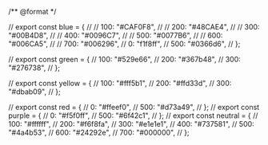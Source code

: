 /** @format */

// export const blue = {
// 	// 100: "#CAF0F8",
// 	// 200: "#48CAE4",
// 	// 300: "#00B4D8",
// 	// 400: "#0096C7",
// 	// 500: "#0077B6",
// 	// 600: "#006CA5",
// 	// 700: "#006296",
// 	0: "f1f8ff",
// 	500: "#0366d6",
// };

// export const green = {
// 	100: "#529e66",
// 	200: "#367b48",
// 	300: "#276738",
// };

// export const yellow = {
// 	100: "#fff5b1",
// 	200: "#ffd33d",
// 	300: "#dbab09",
// };

// export const red = {
// 	0: "#ffeef0",
// 	500: "#d73a49",
// };
// export const purple = {
// 	0: "#f5f0ff",
// 	500: "#6f42c1",
// };
// export const neutral = {
// 	100: "#ffffff",
// 	200: "#f6f8fa",
// 	300: "#e1e1e1",
// 	400: "#737581",
// 	500: "#4a4b53",
// 	600: "#24292e",
// 	700: "#000000",
// };
